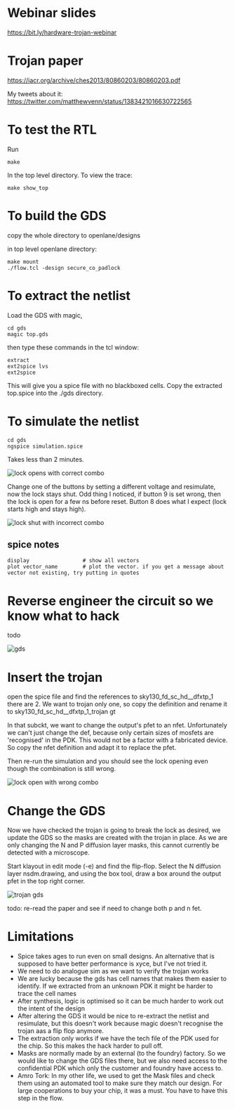 # Webinar slides

https://bit.ly/hardware-trojan-webinar 

# Trojan paper

https://iacr.org/archive/ches2013/80860203/80860203.pdf

My tweets about it: https://twitter.com/matthewvenn/status/1383421016630722565

# To test the RTL

Run

    make

In the top level directory. To view the trace:

    make show_top

# To build the GDS

copy the whole directory to openlane/designs

in top level openlane directory:

    make mount
    ./flow.tcl -design secure_co_padlock

# To extract the netlist

Load the GDS with magic, 
    
    cd gds
    magic top.gds

then type these commands in the tcl window:

    extract
    ext2spice lvs
    ext2spice

This will give you a spice file with no blackboxed cells.
Copy the extracted top.spice into the ./gds directory.

# To simulate the netlist

    cd gds
    ngspice simulation.spice

Takes less than 2 minutes.

![lock opens with correct combo](pics/correct_combo_open_and_lock.png)

Change one of the buttons by setting a different voltage and resimulate, now the lock stays shut.
Odd thing I noticed, if button 9 is set wrong, then the lock is open for a few ns before reset.
Button 8 does what I expect (lock starts high and stays high).

![lock shut with incorrect combo](pics/wrong_combo_button_8_open_lock.png)

## spice notes

    display                 # show all vectors
    plot vector_name        # plot the vector. if you get a message about vector not existing, try putting in quotes

# Reverse engineer the circuit so we know what to hack

todo

![gds](pics/gds.png)

# Insert the trojan

open the spice file and find the references to sky130_fd_sc_hd__dfxtp_1
there are 2. We want to trojan only one, so copy the definition and rename it to sky130_fd_sc_hd__dfxtp_1_trojan
gt

In that subckt, we want to change the output's pfet to an nfet. Unfortunately we can't just change the def, because
only certain sizes of mosfets are 'recognised' in the PDK. This would not be a factor with a fabricated device.
So copy the nfet definition and adapt it to replace the pfet.

Then re-run the simulation and you should see the lock opening even though the combination is still wrong.

![lock open with wrong combo](pics/trojan_open.png)

# Change the GDS

Now we have checked the trojan is going to break the lock as desired, we update the GDS so the masks are created
with the trojan in place. As we are only changing the N and P diffusion layer masks, this cannot currently be detected
with a microscope.

Start klayout in edit mode (-e) and find the flip-flop. Select the N diffusion layer nsdm.drawing, and using the box tool,
draw a box around the output pfet in the top right corner.

![trojan gds](pics/trojan_gds.png)

todo: re-read the paper and see if need to change both p and n fet.

# Limitations

* Spice takes ages to run even on small designs. An alternative that is supposed to have better performance is xyce, but I've not tried it.
* We need to do analogue sim as we want to verify the trojan works
* We are lucky because the gds has cell names that makes them easier to identify. If we extracted from an unknown PDK it might be harder to trace the cell names
* After synthesis, logic is optimised so it can be much harder to work out the intent of the design
* After altering the GDS it would be nice to re-extract the netlist and resimulate, but this doesn't work because magic doesn't recognise the trojan aas a flip flop anymore. 
* The extraction only works if we have the tech file of the PDK used for the chip. So this makes the hack harder to pull off.
* Masks are normally made by an external (to the foundry) factory. So we would like to change the GDS files there, but we also need access to the confidential PDK which only the customer and foundry have access to.
* Amro Tork: In my other life, we used to get the Mask files and check them using an automated tool to make sure they match our design.  For large cooperations to buy your chip, it was a must. You have to have this step in the flow.
